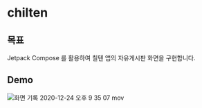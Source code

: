 # chilten
## 목표
Jetpack Compose 를 활용하여 칠텐 앱의 자유게시판 화면을 구현합니다.

## Demo

![화면 기록 2020-12-24 오후 9 35 07 mov](https://user-images.githubusercontent.com/48344355/103089089-42525a80-4630-11eb-9183-3a6269b89a1f.gif)
